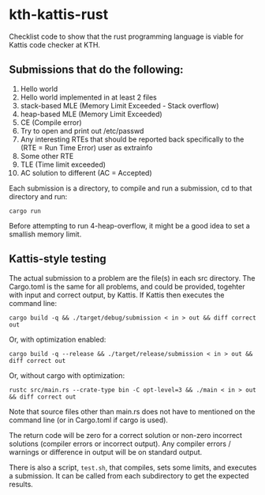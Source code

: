 # kth-kattis-rust
Checklist code to show that the rust programming language is viable for Kattis code checker at KTH.

##  Submissions that do the following:
1. Hello world
2. Hello world implemented in at least 2 files
3. stack-based MLE (Memory Limit Exceeded - Stack overflow)
4. heap-based MLE (Memory Limit Exceeded)
5. CE (Compile error)
6. Try to open and print out /etc/passwd
7. Any interesting RTEs that should be reported back specifically to the (RTE = Run Time Error) user as extrainfo
8. Some other RTE
9. TLE (Time limit exceeded)
10. AC solution to different (AC = Accepted)

Each submission is a directory, to compile and run a submission, cd to
that directory and run:

    cargo run

Before attempting to run 4-heap-overflow, it might be a good idea to
set a smallish memory limit.

## Kattis-style testing

The actual submission to a problem are the file(s) in each src
directory.  The Cargo.toml is the same for all problems, and could be
provided, togehter with input and correct output, by Kattis. If Kattis
then executes the command line:

    cargo build -q && ./target/debug/submission < in > out && diff correct out

Or, with optimization enabled:

    cargo build -q --release && ./target/release/submission < in > out && diff correct out

Or, without cargo with optimization:

    rustc src/main.rs --crate-type bin -C opt-level=3 && ./main < in > out && diff correct out

Note that source files other than main.rs does not have to mentioned
on the command line (or in Cargo.toml if cargo is used).

The return code will be zero for a correct solution or non-zero
incorrect solutions (compiler errors or incorrect output).  Any
compiler errors / warnings or difference in output will be on standard
output.

There is also a script, `test.sh`, that compiles, sets some limits,
and executes a submission.
It can be called from each subdirectory to get the expected results.
